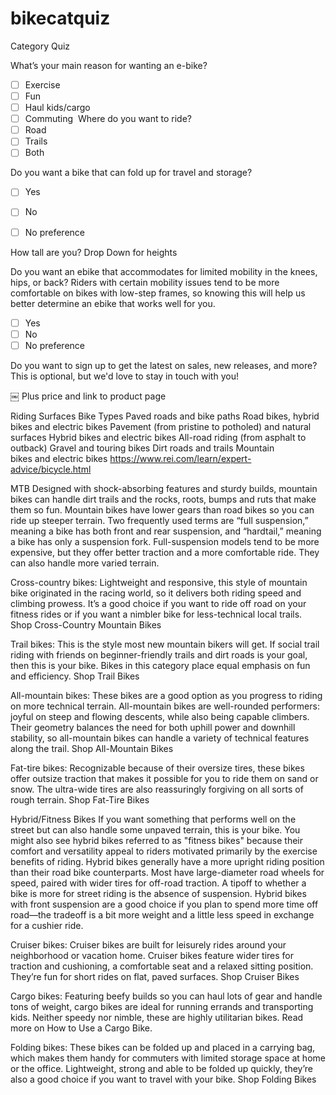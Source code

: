 # bikecatquiz
Category Quiz 

What’s your main reason for wanting an e-bike?
- [ ] Exercise
- [ ] Fun
- [ ] Haul kids/cargo
- [ ] Commuting
 Where do you want to ride?
- [ ] Road
- [ ] Trails
- [ ] Both

Do you want a bike that can fold up for travel and storage?
- [ ] Yes
- [ ] No
- [ ] No preference


How tall are you?
Drop Down for heights

Do you want an ebike that accommodates for limited mobility in the knees, hips, or back?
Riders with certain mobility issues tend to be more comfortable on bikes with low-step frames, so knowing this will help us better determine an ebike that works well for you.
- [ ] Yes
- [ ] No
- [ ] No preference

Do you want to sign up to get the latest on sales, new releases, and more?
This is optional, but we'd love to stay in touch with you!

￼
Plus price and link to product page

Riding Surfaces	Bike Types
Paved roads and bike paths	Road bikes, hybrid bikes and electric bikes
Pavement (from pristine to potholed) and natural surfaces	Hybrid bikes and electric bikes
All-road riding (from asphalt to outback)	Gravel and touring bikes
Dirt roads and trails	Mountain bikes and electric bikes
https://www.rei.com/learn/expert-advice/bicycle.html



MTB 
Designed with shock-absorbing features and sturdy builds, mountain bikes can handle dirt trails and the rocks, roots, bumps and ruts that make them so fun. Mountain bikes have lower gears than road bikes so you can ride up steeper terrain.
Two frequently used terms are “full suspension,” meaning a bike has both front and rear suspension, and “hardtail,” meaning a bike has only a suspension fork. Full-suspension models tend to be more expensive, but they offer better traction and a more comfortable ride. They can also handle more varied terrain.

Cross-country bikes: Lightweight and responsive, this style of mountain bike originated in the racing world, so it delivers both riding speed and climbing prowess. It’s a good choice if you want to ride off road on your fitness rides or if you want a nimbler bike for less-technical local trails.
Shop Cross-Country Mountain Bikes


Trail bikes: This is the style most new mountain bikers will get. If social trail riding with friends on beginner-friendly trails and dirt roads is your goal, then this is your bike. Bikes in this category place equal emphasis on fun and efficiency.
Shop Trail Bikes

All-mountain bikes: These bikes are a good option as you progress to riding on more technical terrain. All-mountain bikes are well-rounded performers: joyful on steep and flowing descents, while also being capable climbers. Their geometry balances the need for both uphill power and downhill stability, so all-mountain bikes can handle a variety of technical features along the trail.
Shop All-Mountain Bikes


Fat-tire bikes: Recognizable because of their oversize tires, these bikes offer outsize traction that makes it possible for you to ride them on sand or snow. The ultra-wide tires are also reassuringly forgiving on all sorts of rough terrain.
Shop Fat-Tire Bikes


Hybrid/Fitness Bikes
If you want something that performs well on the street but can also handle some unpaved terrain, this is your bike. You might also see hybrid bikes referred to as "fitness bikes" because their comfort and versatility appeal to riders motivated primarily by the exercise benefits of riding. Hybrid bikes generally have a more upright riding position than their road bike counterparts. Most have large-diameter road wheels for speed, paired with wider tires for off-road traction.
A tipoff to whether a bike is more for street riding is the absence of suspension. Hybrid bikes with front suspension are a good choice if you plan to spend more time off road—the tradeoff is a bit more weight and a little less speed in exchange for a cushier ride.


Cruiser bikes: Cruiser bikes are built for leisurely rides around your neighborhood or vacation home. Cruiser bikes feature wider tires for traction and cushioning, a comfortable seat and a relaxed sitting position. They’re fun for short rides on flat, paved surfaces.
Shop Cruiser Bikes

Cargo bikes: Featuring beefy builds so you can haul lots of gear and handle tons of weight, cargo bikes are ideal for running errands and transporting kids. Neither speedy nor nimble, these are highly utilitarian bikes. Read more on How to Use a Cargo Bike.


Folding bikes: These bikes can be folded up and placed in a carrying bag, which makes them handy for commuters with limited storage space at home or the office. Lightweight, strong and able to be folded up quickly, they’re also a good choice if you want to travel with your bike.
Shop Folding Bikes
